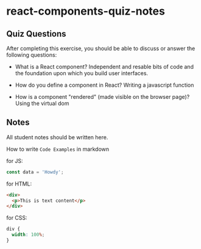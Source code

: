 # react-components-quiz-notes

## Quiz Questions

After completing this exercise, you should be able to discuss or answer the following questions:

- What is a React component?
  Independent and resable bits of code and the foundation upon which you build user interfaces.

- How do you define a component in React?
  Writing a javascript function

- How is a component "rendered" (made visible on the browser page)?
  Using the virtual dom

## Notes

All student notes should be written here.

How to write `Code Examples` in markdown

for JS:

```javascript
const data = 'Howdy';
```

for HTML:

```html
<div>
  <p>This is text content</p>
</div>
```

for CSS:

```css
div {
  width: 100%;
}
```
